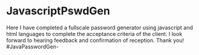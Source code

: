 # JavascriptPswdGen
Here I have completed a fullscale password generator using javascript and html languages to complete the acceptance criteria of the client.
I look forward to hearing feedback and confirmation of reception. Thank you!
#JavaPasswordGen-
